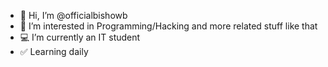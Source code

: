 - 👋 Hi, I’m @officialbishowb
- 👀 I’m interested in Programming/Hacking and more related stuff like that
- 💻 I’m currently an IT student
- ✅ Learning daily

<!---
officialbishowb/officialbishowb is a ✨ special ✨ repository because its `README.md` (this file) appears on your GitHub profile.
You can click the Preview link to take a look at your changes.
--->
